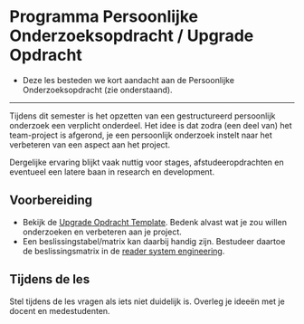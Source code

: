 # Programma Persoonlijke Onderzoeksopdracht / Upgrade Opdracht
- Deze les besteden we kort aandacht aan de Persoonlijke Onderzoeksopdracht (zie onderstaand).


---

Tijdens dit semester is het opzetten van een gestructureerd persoonlijk onderzoek een verplicht onderdeel. Het idee is dat zodra (een deel van) het team-project is afgerond, je een persoonlijk onderzoek instelt naar het verbeteren van een aspect aan het project.

Dergelijke ervaring blijkt vaak nuttig voor stages, afstudeeropdrachten en eventueel een latere baan in research en development.

## Voorbereiding
- Bekijk de [Upgrade Opdracht Template](../../skills/Upgrade-opdracht-template.md). Bedenk alvast wat je zou willen onderzoeken en verbeteren aan je project.
- Een beslissingstabel/matrix kan daarbij handig zijn. Bestudeer daartoe de beslissingsmatrix in de [reader system engineering](../../onderwijsmateriaal/readers/reader-system-engineering.pdf).

## Tijdens de les
Stel tijdens de les vragen als iets niet duidelijk is. Overleg je ideeën met je docent en medestudenten.
